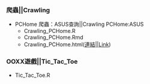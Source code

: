 ﻿### 爬蟲||Crawling
 - PCHome 爬蟲：ASUS查詢||Crawling PCHome:ASUS
	- Crawling_PCHome.R
	- Crawling_PCHome.Rmd
	- Crawling_PCHome.html([連結||Link](https://perilium.github.io/NTU-CSX4001/Week_2/hw_2/Crawling/Crawling_PCHome.html))

### OOXX遊戲||Tic_Tac_Toe
  - Tic_Tac_Toe.R 
